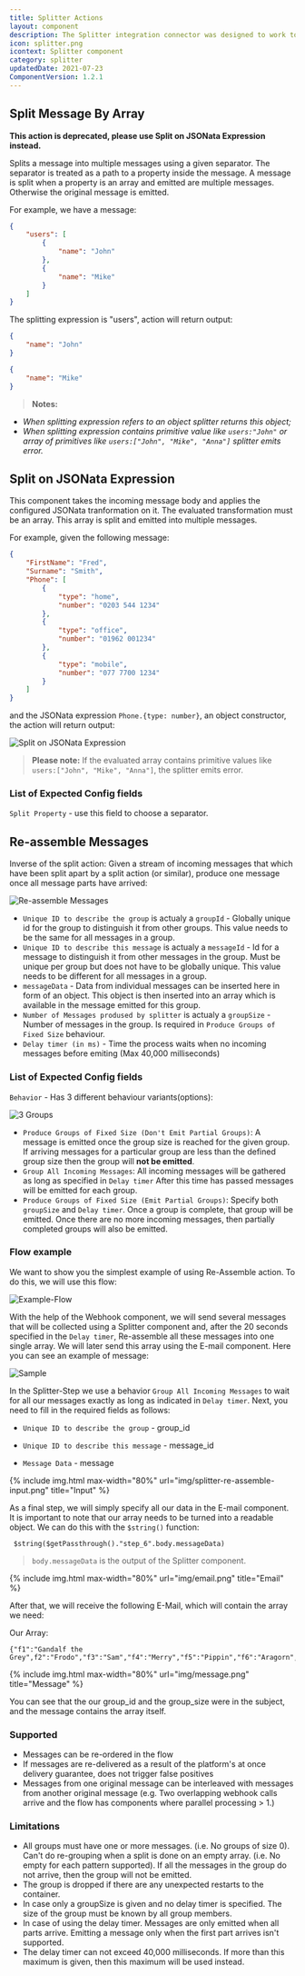 ```yaml
---
title: Splitter Actions
layout: component
description: The Splitter integration connector was designed to work together with the JSONata-powered Mapper.
icon: splitter.png
icontext: Splitter component
category: splitter
updatedDate: 2021-07-23
ComponentVersion: 1.2.1
---
```


## Split Message By Array

**This action is deprecated, please use Split on JSONata Expression instead.**

Splits a message into multiple messages using a given separator. The separator is treated as a path to a property inside the message. A message is split when a property is an array and emitted are multiple messages. Otherwise the original message is emitted.

For example, we have a message:

```json
{
    "users": [
        {
            "name": "John"
        },
        {
            "name": "Mike"
        }
    ]
}
```

The splitting expression is "users", action will return output:

```json
{
    "name": "John"
}

{
    "name": "Mike"
}
```

>**Notes:**
- *When splitting expression refers to an object splitter returns this object;*
- *When splitting expression contains primitive value like ```users:"John"``` or array of primitives like ```users:["John", "Mike", "Anna"]``` splitter emits error.*

## Split on JSONata Expression

This component takes the incoming message body and applies the configured JSONata tranformation on it. The evaluated transformation must be an array. This array is split and emitted into multiple messages.

For example, given the following message:

```json
{
    "FirstName": "Fred",
    "Surname": "Smith",
    "Phone": [
        {
            "type": "home",
            "number": "0203 544 1234"
        },
        {
            "type": "office",
            "number": "01962 001234"
        },
        {
            "type": "mobile",
            "number": "077 7700 1234"
        }
    ]
}
```

and the JSONata expression `Phone.{type: number}`, an object constructor, the
action will return output:

![Split on JSONata Expression](img/split-json.png)

>**Please note:** If the evaluated array contains primitive values like ```users:["John", "Mike", "Anna"]```, the splitter emits error.

### List of Expected Config fields

`Split Property` - use this field to choose a separator.

## Re-assemble Messages

Inverse of the split action: Given a stream of incoming messages that which have
been split apart by a split action (or similar), produce one message once all
message parts have arrived:

![Re-assemble Messages](img/re-assemble.png)

*  `Unique ID to describe the group` is actualy a `groupId` - Globally unique id for the group to distinguish it from other groups. This value needs to be the same for all messages in a group.
*  `Unique ID to describe this message` is actualy a `messageId` - Id for a message to distinguish it from other messages in the group.
Must be unique per group but does not have to be globally unique. This value needs to be different for all messages in a group.
*  `messageData` - Data from individual messages can be inserted here in form of an object. This object is then inserted into an array which is available in the message emitted for this group.
*  `Number of Messages prodused by splitter` is actualy a `groupSize` - Number of messages in the group. Is required in `Produce Groups of Fixed Size` behaviour.
*  `Delay timer (in ms)` - Time the process waits when no incoming messages before emiting (Max 40,000 milliseconds)

### List of Expected Config fields

`Behavior` - Has 3 different behaviour variants(options):

![3 Groups](img/3-groups.png)

* `Produce Groups of Fixed Size (Don't Emit Partial Groups)`: A message is emitted once the group size is reached for the given group. If arriving messages for a particular group are less than the defined group size then the group will **not be emitted**.
* `Group All Incoming Messages`: All incoming messages will be gathered as long as specified in `Delay timer` After this time has passed messages will be emitted for each group.
* `Produce Groups of Fixed Size (Emit Partial Groups)`: Specify both `groupSize` and `Delay timer`. Once a group is complete, that group will be emitted. Once there are no more incoming messages, then partially completed groups will also be emitted.

### Flow example

We want to show you the simplest example of using Re-Assemble action. To do this, we will use this flow:

![Example-Flow](img/example-flow.png)

With the help of the Webhook component, we will send several messages that will be collected using a Splitter component and, after the 20 seconds specified in the `Delay timer`, Re-assemble all these messages into one single array. We will later send this array using the E-mail component.  Here you can see an example of message:

![Sample](img/sample.png)

In the Splitter-Step we use a behavior `Group All Incoming Messages` to wait for all our messages exactly as long as indicated in `Delay timer`. Next, you need to fill in the required fields as follows:

* `Unique ID to describe the group` - group_id

* `Unique ID to describe this message` - message_id

* `Message Data` - message

{% include img.html max-width="80%" url="img/splitter-re-assemble-input.png" title="Input" %}

As a final step, we will simply specify all our data in the E-mail component. It is important to note that our array needs to be turned into a readable object. We can do this with the `$string()` function:

```
 $string($getPassthrough()."step_6".body.messageData)
```
> `body.messageData` is the output of the Splitter component.

{% include img.html max-width="80%" url="img/email.png" title="Email" %}


After that, we will receive the following E-Mail, which will contain the array we need:

Our Array:

```
{"f1":"Gandalf the Grey",f2":"Frodo","f3":"Sam","f4":"Merry","f5":"Pippin","f6":"Aragorn","f7":"Boromir","f8":"Legolas","f9":"Gimli"}
```

{% include img.html max-width="80%" url="img/message.png" title="Message" %}

You can see that the our group_id and the group_size were in the subject, and the message contains the array itself.

### Supported

* Messages can be re-ordered in the flow
* If messages are re-delivered as a result of the platform's at once delivery guarantee, does not trigger false positives
* Messages from one original message can be interleaved with messages from another original message
(e.g. Two overlapping webhook calls arrive and the flow has components where parallel processing > 1.)

### Limitations

* All groups must have one or more messages. (i.e. No groups of size 0).
Can't do re-grouping when a split is done on an empty array. (i.e. No empty for each pattern supported).
If all the messages in the group do not arrive, then the group will not be emitted.
* The group is dropped if there are any unexpected restarts to the container.
* In case only a groupSize is given and no delay timer is specified. The size of the group must be known by all group members.
* In case of using the delay timer. Messages are only emitted when all parts arrive. Emitting a message only when the first part arrives isn't supported.
* The delay timer can not exceed 40,000 milliseconds. If more than this maximum is given, then this maximum will be used instead.
